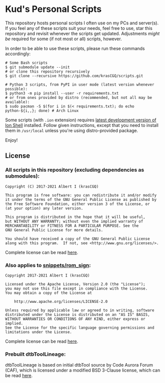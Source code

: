 # Kud's Personal Scripts

This repository hosts personal scripts I often use on my PCs and server(s). If you feel any of these scripts suit your needs, feel free to use, star this repository and revisit whenever the scripts get updated. Adjustments _might be_ required for some (if not most or all) scripts, however.

In order to be able to use these scripts, please run these commands accordingly:

```
# Some Bash scripts
$ git submodule update --init
# or clone this repository recursively
$ git clone --recursive https://github.com/krasCGQ/scripts.git

# Python 3 scripts, from PyPI in user mode (latest version whenever possible):
$ python3 -m pip install --user -r requirements.txt
# or from ones provided by distro (recommended, but not all may be available):
$ sudo pacman -S $(for i in $(< requirements.txt); do echo python-${i,,}; done) # Arch Linux
```

Some scripts (with `.ion` extension) requires [latest development version of Ion Shell](https://gitlab.redox-os.org/redox-os/ion/#compile-instructions-for-distribution) installed. Follow given instructions, except that you need to install them in `/usr/local` unless you're using distro-provided package.

Enjoy!

## License

### All scripts in this repository (excluding dependencies as submodules):

```
Copyright (C) 2017-2021 Albert I (krasCGQ)

This program is free software: you can redistribute it and/or modify
it under the terms of the GNU General Public License as published by
the Free Software Foundation, either version 3 of the License, or
(at your option) any later version.

This program is distributed in the hope that it will be useful,
but WITHOUT ANY WARRANTY; without even the implied warranty of
MERCHANTABILITY or FITNESS FOR A PARTICULAR PURPOSE. See the
GNU General Public License for more details.

You should have received a copy of the GNU General Public License
along with this program.  If not, see <http://www.gnu.org/licenses/>.
```

Complete license can be read [here](./LICENSE).

### Also applies to [snippets/rom_sign](./snippets/rom_sign):

```
Copyright 2017-2021 Albert I (krasCGQ)

Licensed under the Apache License, Version 2.0 (the "License");
you may not use this file except in compliance with the License.
You may obtain a copy of the License at

	http://www.apache.org/licenses/LICENSE-2.0

Unless required by applicable law or agreed to in writing, software
distributed under the License is distributed on an "AS IS" BASIS,
WITHOUT WARRANTIES OR CONDITIONS OF ANY KIND, either express or implied.
See the License for the specific language governing permissions and
limitations under the License.
```

Complete license can be read [here](./LICENSE.rom_sign).

### Prebuilt dtbToolLineage:

dtbToolLineage is based on initial dtbTool source by Code Aurora Forum (CAF),
which is licensed under a modified BSD 3-Clause license, which can be read
[here](./LICENSE.dtbTool).
